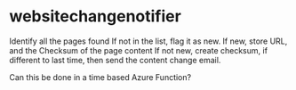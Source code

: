# websitechangenotifier

Identify all the pages found
If not in the list, flag it as new.
If new, store URL, and the Checksum of the page content
If not new, create checksum, if different to last time, then send the content change email.

Can this be done in a time based Azure Function?
